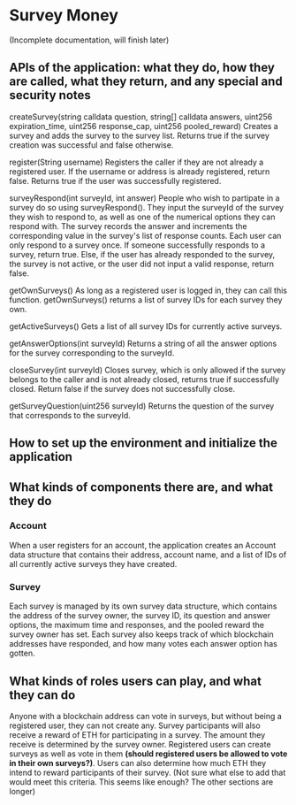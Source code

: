 # Survey Money
(Incomplete documentation, will finish later)

## APIs of the application: what they do, how they are called, what they return, and any special and security notes
createSurvey(string calldata question, string[] calldata answers, uint256 expiration_time, uint256 response_cap, uint256 pooled_reward)
Creates a survey and adds the survey to the survey list. Returns true if the survey creation was successful and false otherwise.

register(String username)
Registers the caller if they are not already a registered user. If the username or address is already registered, return false. Returns true if the user was successfully registered.

surveyRespond(int surveyId, int answer) 
People who wish to partipate in a survey do so using surveyRespond(). They input the surveyId of the survey they wish to respond to, as well as one of the numerical options they can respond with. The survey records the answer and increments the corresponding value in the survey's list of response counts. Each user can only respond to a survey once.
If someone successfully responds to a survey, return true. Else, if the user has already responded to the survey, the survey is not active, or the user did not input a valid response, return false.

getOwnSurveys()
As long as a registered user is logged in, they can call this function. getOwnSurveys() returns a list of survey IDs for each survey they own.

getActiveSurveys()
Gets a list of all survey IDs for currently active surveys.

getAnswerOptions(int surveyId) 
Returns a string of all the answer options for the survey corresponding to the surveyId.

closeSurvey(int surveyId)
Closes survey, which is only allowed if the survey belongs to the caller and is not already closed, returns true if successfully closed.
Return false if the survey does not successfully close.

getSurveyQuestion(uint256 surveyId)
Returns the question of the survey that corresponds to the surveyId.

## How to set up the environment and initialize the application

## What kinds of components there are, and what they do
### Account
When a user registers for an account, the application creates an Account data structure that contains their address, account name, and a list of IDs of all currently active surveys they have created.
### Survey
Each survey is managed by its own survey data structure, which contains the address of the survey owner, the survey ID, its question and answer options, the maximum time and responses, and the pooled reward the survey owner has set. Each survey also keeps track of which blockchain addresses have responded, and how many votes each answer option has gotten.

## What kinds of roles users can play, and what they can do
Anyone with a blockchain address can vote in surveys, but without being a registered user, they can not create any. Survey participants will also receive a reward of ETH for participating in a survey. The amount they receive is determined by the survey owner. Registered users can create surveys as well as vote in them **(should registered users be allowed to vote in their own surveys?)**. Users can also determine how much ETH they intend to reward participants of their survey.
(Not sure what else to add that would meet this criteria. This seems like enough? The other sections are longer)
